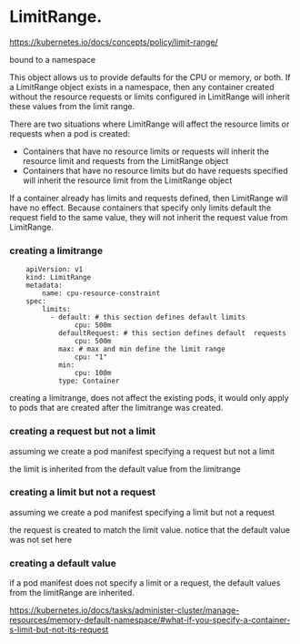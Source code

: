 # LimitRange.

<https://kubernetes.io/docs/concepts/policy/limit-range/>

bound to a namespace

This object allows us to provide defaults for the CPU or memory, or both. If a LimitRange object exists in a namespace, then any container created without the resource requests or limits configured in LimitRange will inherit these values from the limit range.

There are two situations where LimitRange will affect the resource limits or requests when a pod is created:

* Containers that have no resource limits or requests will inherit the resource limit and requests from the LimitRange object
* Containers that have no resource limits but do have requests specified will inherit the resource limit from the LimitRange object

If a container already has limits and requests defined, then LimitRange will have no effect. Because containers that specify only limits default the request field to the same value, they will not inherit the request value from LimitRange.

### creating a limitrange

```
    apiVersion: v1
    kind: LimitRange
    metadata:
        name: cpu-resource-constraint
    spec:
        limits:
          - default: # this section defines default limits
                cpu: 500m
            defaultRequest: # this section defines default  requests
                cpu: 500m
            max: # max and min define the limit range
                cpu: "1"
            min:
                cpu: 100m
            type: Container
```

creating a limitrange, does not affect the existing pods, it would only apply to pods that are created after the limitrange was created. 

### creating a request but not a limit

assuming we create a pod manifest specifying a request but not a limit 

the limit is inherited from the default value from the limitrange

### creating a limit but not a request

assuming we create a pod manifest specifying a limit but not a request

the request is created to match the limit value. notice that the default value was not set here

### creating a default value

if a pod manifest does not specify a limit or a request, the default values from the limitRange are inherited.

https://kubernetes.io/docs/tasks/administer-cluster/manage-resources/memory-default-namespace/#what-if-you-specify-a-container-s-limit-but-not-its-request



